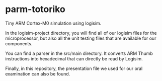 # parm-totoriko
Tiny ARM Cortex-M0 simulation using logisim.

In the logisim-project directory, you will find all of our logisim files for the microprocessor, but also all the unit testing files that are available for our components.

You can find a parser in the src/main directory. It converts ARM Thumb instructions into hexadecimal that can directly be read by Logisim.

Finally, in this repository, the presentation file we used for our oral examination can also be found.
